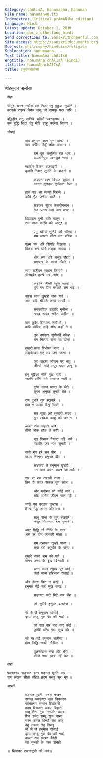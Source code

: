 ```yaml
---
Category: chAlisA, hanumaana, hanuman
File name: hanuman40.itx
Indexextra: (Critical prAmANika edition)
Language: Hindi
Latest update: October 1, 2010
Location: doc_z_otherlang_hindi
Send corrections to: Sanskrit@cheerful.com
Site access: https://sanskritdocuments.org
Subject: philosophy/hinduism/religion
Sublocation: hanumaana
Text title: hanumAna chAlIsA
engtitle: hanumAna chAlIsA (Hindi)
itxtitle: hanumAnachAlIsA
title: हनुमानचालीसा

---
```

  
 श्रीहनुमान चालीसा   
  
     दोहा  
  
     श्रीगुरु चरन सरोज रज निज मनु मुकुरु सुधारि ।  
     बरनऊँ रघुबर बिमल जसु जो दायकु फल चारि ॥  
  
     बुद्धिहीन तनु जानिके सुमिरौं पवनकुमार ।  
     बल बुद्धि बिद्या देहु मोहिं हरहु कलेस बिकार ॥  
  
     चौपाई  
  
             जय हनुमान ज्ञान गुन सागर ।  
             जय कपीस तिहुँ लोक उजागर ॥  
  
                 राम दूत अतुलित बल धामा ।  
                 अञ्जनिपुत्र पवनसुत नामा ॥  
  
             महाबीर बिक्रम बजरङ्गी ।  
             कुमति निवार सुमति के सङ्गी ॥  
  
                 कञ्चन बरन बिराज सुबेसा ।  
                 कानन कुण्डल कुञ्चित केसा ॥  
  
             हाथ बज्र औ ध्वजा बिराजै ।  
             काँधे मूँज जनेऊ साजै ॥  
  
                 सङ्कर सुवन केसरीनन्दन ।  
                 तेज प्रताप महा जग बन्दन ॥  
  
             विद्यावान गुनी अति चातुर ।  
             राम काज करिबे को आतुर ॥  
  
                 प्रभु चरित्र सुनिबे को रसिया ।  
                 राम लखन सीता मन बसिया ॥  
  
             सूक्ष्म रूप धरि सियहिं दिखावा ।  
             बिकट रूप धरि लङ्क जरावा ॥  
  
                 भीम रूप धरि असुर सँहारे ।  
                 रामचन्द्र के काज सँवारे ॥  
  
             लाय सजीवन लखन जियाये ।  
             श्रीरघुबीर हरषि उर लाये ॥  
  
                 रघुपति कीन्ही बहुत बड़ाई ।  
                 तुम मम प्रिय भरतहि सम भाई ॥  
  
             सहस बदन तुम्हरो जस गावैं ।  
             अस कहि श्रीपति कण्ठ लगावैं ॥  
  
                 सनकादिक ब्रह्मादि मुनीसा ।  
                 नारद सारद सहित अहीसा ॥  
  
             जम कुबेर दिगपाल जहाँ ते ।  
             कबि कोबिद कहि सके कहाँ ते ॥  
  
                 तुम उपकार सुग्रीवहिं कीन्हा ।  
                 राम मिलाय राज पद दीन्हा ॥  
  
             तुम्हरो मन्त्र बिभीषन माना ।  
             लङ्केस्वर भए सब जग जाना ॥  
  
                 जुग सहस्र जोजन पर भानू ।  
                 लील्यो ताहि मधुर फल जानू ॥  
  
             प्रभु मुद्रिका मेलि मुख माहीं ।  
             जलधि लाँघि गये अचरज नाहीं ॥  
  
                 दुर्गम काज जगत के जेते ।  
                 सुगम अनुग्रह तुम्हरे तेते ॥  
  
             राम दुआरे तुम रखवारे ।  
             होत न आज्ञा बिनु पैसारे ॥  
  
                 सब सुख लहै तुम्हारी सरना ।  
                 तुम रच्छक काहू को डर ना ॥  
  
             आपन तेज संहारो आपै ।  
             तीनों लोक हाँक तें काँपै ॥  
  
                 भूत पिसाच निकट नहिं आवै ।  
                 महाबीर जब नाम सुनावै ॥  
  
             नासै रोग हरै सब पीरा ।  
             जपत निरन्तर हनुमत बीरा ॥  
  
                 सङ्कट तें हनुमान छुड़ावै ।  
                 मन क्रम बचन ध्यान जो लावै ॥  
  
             सब पर राम तपस्वी राजा ।  
             तिन के काज सकल तुम साजा ॥  
  
                 और मनोरथ जो कोई लावै ।  
                 सोई अमित जीवन फल पावै ॥  
  
             चारों जुग परताप तुम्हारा ।  
             है परसिद्ध जगत उजियारा ॥  
  
                 साधु सन्त के तुम रखवारे ।  
                 असुर निकन्दन राम दुलारे ॥  
  
             अष्ट सिद्धि नौ निधि के दाता ।  
             अस बर दीन जानकी माता ॥  
  
                 राम रसायन तुम्हरे पासा ।  
                 सदा रहो रघुपति के दासा ॥  
  
             तुम्हरे भजन राम को पावै ।  
             जनम जनम के दुख बिसरावै ॥  
  
                 अन्त काल रघुबर पुर जाई ।  
                 जहाँ जन्म हरिभक्त कहाई ॥  
  
             और देवता चित्त न धरई ।  
             हनुमत सेई सर्ब सुख करई ॥  
  
                 सङ्कट कटै मिटै सब पीरा ॥  
  
                 जो सुमिरै हनुमत बलबीरा ॥  
  
             जै जै जै हनुमान गोसाईं ।  
             कृपा करहु गुरु देव की नाईं ॥  
  
                 जो सत बार पाठ कर कोई ।  
                 छूटहि बन्दि महा सुख होई ॥  
  
             जो यह पढ़ै हनुमान चलीसा ।  
             होय सिद्धि साखी गौरीसा ॥  
  
                 तुलसीदास सदा हरि चेरा ।  
                 कीजै नाथ हृदय महँ डेरा ॥  
  
     दोहा  
  
     पवनतनय सङ्कट हरन मङ्गल मूरति रूप ।  
     राम लखन सीता सहित हृदय बसहु सुर भूप ॥  
  
     आरती  
  
             मङ्गल मूरती मारुत नन्दन  
             सकल अमङ्गल मूल निकन्दन  
             पवनतनय सन्तन हितकारी  
             हृदय बिराजत अवध बिहारी  
             मातु पिता गुरू गणपति सारद  
             शिव समेठ शम्भू शुक नारद  
             चरन कमल बिन्धौ सब काहु  
             देहु रामपद नेहु निबाहु  
             जै जै जै हनुमान गोसाईं  
             कृपा करहु गुरु देव की नाईं  
             बन्धन राम लखन वैदेही  
             यह तुलसी के परम सनेही  
  
     ॥ सियावर रामचन्द्रजी की जय॥  
  
  
  
